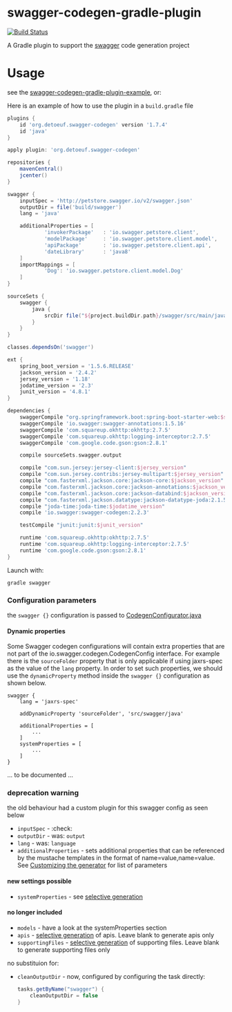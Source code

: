 swagger-codegen-gradle-plugin
============================

[![Build Status](https://travis-ci.org/thebignet/swagger-codegen-gradle-plugin.svg?branch=master)](https://travis-ci.org/thebignet/swagger-codegen-gradle-plugin)

A Gradle plugin to support the [swagger](http://swagger.io) code generation project

Usage
============================

see the [swagger-codegen-gradle-plugin-example](https://github.com/thebignet/swagger-codegen-gradle-plugin-example), or:

Here is an example of how to use the plugin in a `build.gradle` file
```groovy
plugins {
    id 'org.detoeuf.swagger-codegen' version '1.7.4'
    id 'java'
}

apply plugin: 'org.detoeuf.swagger-codegen'

repositories {
    mavenCentral()
    jcenter()
}

swagger {
    inputSpec = 'http://petstore.swagger.io/v2/swagger.json'
    outputDir = file('build/swagger')
    lang = 'java'

    additionalProperties = [
            'invokerPackage'   : 'io.swagger.petstore.client',
            'modelPackage'     : 'io.swagger.petstore.client.model',
            'apiPackage'       : 'io.swagger.petstore.client.api',
            'dateLibrary'      : 'java8'
    ]
    importMappings = [
            'Dog': 'io.swagger.petstore.client.model.Dog'
    ]
}

sourceSets {
    swagger {
        java {
            srcDir file("${project.buildDir.path}/swagger/src/main/java")
        }
    }
}

classes.dependsOn('swagger')

ext {
    spring_boot_version = '1.5.6.RELEASE'
    jackson_version = '2.4.2'
    jersey_version = '1.18'
    jodatime_version = '2.3'
    junit_version = '4.8.1'
}

dependencies {
    swaggerCompile "org.springframework.boot:spring-boot-starter-web:$spring_boot_version"
    swaggerCompile 'io.swagger:swagger-annotations:1.5.16'
    swaggerCompile 'com.squareup.okhttp:okhttp:2.7.5'
    swaggerCompile 'com.squareup.okhttp:logging-interceptor:2.7.5'
    swaggerCompile 'com.google.code.gson:gson:2.8.1'

    compile sourceSets.swagger.output

    compile "com.sun.jersey:jersey-client:$jersey_version"
    compile "com.sun.jersey.contribs:jersey-multipart:$jersey_version"
    compile "com.fasterxml.jackson.core:jackson-core:$jackson_version"
    compile "com.fasterxml.jackson.core:jackson-annotations:$jackson_version"
    compile "com.fasterxml.jackson.core:jackson-databind:$jackson_version"
    compile "com.fasterxml.jackson.datatype:jackson-datatype-joda:2.1.5"
    compile "joda-time:joda-time:$jodatime_version"
    compile 'io.swagger:swagger-codegen:2.2.3'

    testCompile "junit:junit:$junit_version"

    runtime 'com.squareup.okhttp:okhttp:2.7.5'
    runtime 'com.squareup.okhttp:logging-interceptor:2.7.5'
    runtime 'com.google.code.gson:gson:2.8.1'
}
```

Launch with:

```
gradle swagger
```

### Configuration parameters
the `swagger {}` configuration is passed to [CodegenConfigurator.java](https://github.com/swagger-api/swagger-codegen/blob/v2.2.1/modules/swagger-codegen/src/main/java/io/swagger/codegen/config/CodegenConfigurator.java)

#### Dynamic properties
Some Swagger codegen configurations will contain extra properties that are not part of the io.swagger.codegen.CodegenConfig interface. For example there is the `sourceFolder` property that is only applicable if using jaxrs-spec as the value of the `lang` property. In order to set such properties, we should use the `dynamicProperty` method inside the `swagger {}` configuration as shown below.

```
swagger {
    lang = 'jaxrs-spec'

    addDynamicProperty 'sourceFolder', 'src/swagger/java'

    additionalProperties = [
        ...
    ]
    systemProperties = [
        ...
    ]
}
```

… to be documented …

### deprecation warning
the old behaviour had a custom plugin for this swagger config as seen below
- `inputSpec` - :check:
- `outputDir` - was: `output`
- `lang` - was: `language`
- `additionalProperties` - sets additional properties that can be referenced by the mustache templates in the format of name=value,name=value.  See [Customizing the generator](https://github.com/swagger-api/swagger-codegen/#customizing-the-generator) for list of parameters

#### new settings possible
- `systemProperties` - see [selective generation](https://github.com/swagger-api/swagger-codegen/#selective-generation)

#### no longer included
- `models` - have a look at the systemProperties section
- `apis` - [selective generation](https://github.com/swagger-api/swagger-codegen/#selective-generation) of apis.  Leave blank to generate apis only
- `supportingFiles` - [selective generation](https://github.com/swagger-api/swagger-codegen/#selective-generation) of supporting files.  Leave blank to generate supporting files only

no substituion for:
- `cleanOutputDir` - now, configured by configuring the task directly:
    ```groovy
    tasks.getByName("swagger") {
        cleanOutputDir = false
    }
    ```
